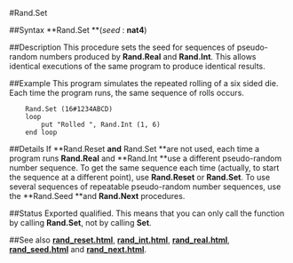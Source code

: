 
#Rand.Set

##Syntax
**Rand.Set **(*seed* : **nat4**)



##Description
This procedure sets the seed for sequences of pseudo-random numbers produced by **Rand.Real** and **Rand.Int**. This allows identical executions of the same program to produce identical results.



##Example
This program simulates the repeated rolling of a six sided die. Each time the program runs, the same sequence of rolls occurs.


        Rand.Set (16#1234ABCD)
        loop
            put "Rolled ", Rand.Int (1, 6)
        end loop
##Details
If **Rand.Reset **and** Rand.Set **are not used, each time a program runs **Rand.Real** and **Rand.Int **use a different pseudo-random number sequence. To get the same sequence each time (actually, to start the sequence at a different point), use **Rand.Reset** or **Rand.Set**.
To use several sequences of repeatable pseudo-random number sequences, use the **Rand.Seed **and **Rand.Next** procedures.



##Status
Exported qualified.
This means that you can only call the function by calling **Rand.Set**, not by calling **Set**.



##See also
**[rand_reset.html](Rand.Reset)**, **[rand_int.html](Rand.Int)**, **[rand_real.html](Rand.Real)**, **[rand_seed.html](Rand.Seed)** and **[rand_next.html](Rand.Next)**.


